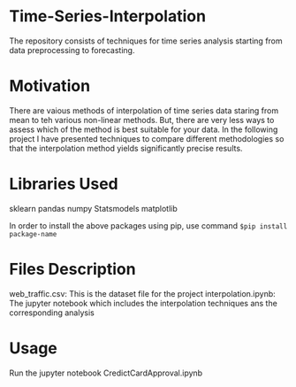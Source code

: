 # Time-Series-Interpolation
The repository consists of techniques for time series analysis starting from data preprocessing to forecasting.


# Motivation
There are vaious methods of interpolation of time series data staring from mean to teh various non-linear methods. But, there are very less ways to assess which of the method is best suitable for your data. In the following project I have presented techniques to compare different methodologies so that the interpolation method yields significantly precise results.


# Libraries Used
sklearn
pandas
numpy
Statsmodels
matplotlib

In order to install the above packages using pip, use command `$pip install package-name`


# Files Description
web_traffic.csv: This is the dataset file for the project
interpolation.ipynb: The jupyter notebook which includes the interpolation techniques ans the corresponding analysis


# Usage
Run the jupyter notebook CredictCardApproval.ipynb
